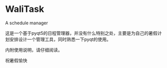 # WaliTask
A schedule manager

这是一个基于pyqt5的日程管理器，并没有什么特别之处，主要是为自己的暑假计划安排设计一个管理工具，同时熟悉一下pyqt的使用。

内附使用说明，请仔细阅读。

祝暑假愉快
